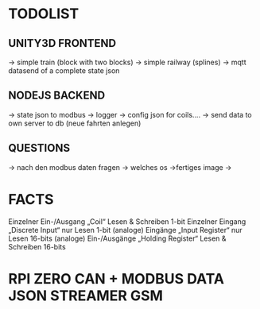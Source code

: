 # TODOLIST


## UNITY3D FRONTEND

-> simple train (block with two blocks)
-> simple railway (splines)
-> mqtt datasend of a complete state json

## NODEJS BACKEND
-> state json to modbus
-> logger
-> config json for coils....
-> send data to own server to db (neue fahrten anlegen)


## QUESTIONS
-> nach den modbus daten fragen
-> welches os ->fertiges image
->


# FACTS

Einzelner Ein-/Ausgang „Coil“	Lesen & Schreiben	1-bit
Einzelner Eingang „Discrete Input“	nur Lesen	1-bit
(analoge) Eingänge „Input Register“	nur Lesen	16-bits
(analoge) Ein-/Ausgänge „Holding Register“	Lesen & Schreiben	16-bits



# RPI ZERO CAN + MODBUS DATA JSON STREAMER GSM
